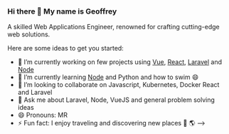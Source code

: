 ### Hi there 👋 My name is Geoffrey
A skilled Web Applications Engineer, renowned for crafting cutting-edge web solutions.

Here are some ideas to get you started:

- 🔭 I’m currently working on few projects using [Vue](https://vuejs.org/), [React](https://react.dev/), [Laravel](https://laravel.com/) and [Node](https://nodejs.org/en)
- 🌱 I’m currently learning [Node](https://nodejs.org/en) and Python and how to swim 😄
- 👯 I’m looking to collaborate on Javascript, Kubernetes, Docker React and Laravel
- 💬 Ask me about Laravel, Node, VueJS and general problem solving ideas
- 😄 Pronouns: MR
- ⚡ Fun fact: I enjoy traveling and discovering new places 🛫 🌎
-->
